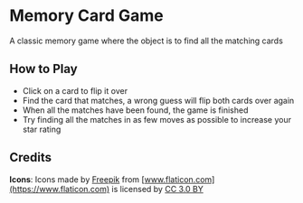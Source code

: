 # Memory Card Game
A classic memory game where the object is to find all the matching cards

## How to Play
* Click on a card to flip it over
* Find the card that matches, a wrong guess will flip both cards over again
* When all the matches have been found, the game is finished
* Try finding all the matches in as few moves as possible to increase your star rating

## Credits
**Icons**: Icons made by [Freepik](http://www.freepik.com) from [www.flaticon.com](https://www.flaticon.com) is licensed by [CC 3.0 BY](http://creativecommons.org/licenses/by/3.0/)

